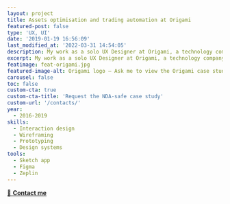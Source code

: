 ```yaml
---
layout: project
title: Assets optimisation and trading automation at Origami
featured-post: false
type: 'UX, UI'
date: '2019-01-19 16:56:09'
last_modified_at: '2022-03-31 14:54:05'
description: My work as a solo UX Designer at Origami, a technology company based in Cambridge, UK. Ask me to read the NDA-safe case study.
excerpt: My work as a solo UX Designer at Origami, a technology company based in Cambridge, UK. Available upon request.
featimage: feat-origami.jpg
featured-image-alt: Origami logo – Ask me to view the Origami case study, protected by NDA
carousel: false
toc: false
custom-cta: true
custom-cta-title: 'Request the NDA-safe case study'
custom-url: '/contacts/'
year: 
  - 2016-2019
skills:
  - Interaction design
  - Wireframing
  - Prototyping
  - Design systems
tools:
  - Sketch app
  - Figma
  - Zeplin
---
```

<div class="text-center my-5 pb-5">
  <a class="btn btn-lg btn-smd btn-smd-cta py-3 px-4 fw-bold" href="/contacts/" title="Go the contacts page"><span class="text-uppercase fs-4">🔗 <strong>Contact me</strong></span></a>
</div>